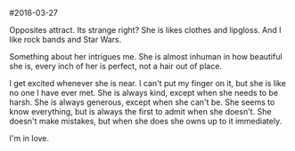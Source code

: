 #2016-03-27

Opposites attract. Its strange right? She is likes clothes and lipgloss. And I like rock bands and Star Wars.

Something about her intrigues me. She is almost inhuman in how beautiful she is, every inch of her is perfect, not a hair out of place.

I get excited whenever she is near. I can't put my finger on it, but she is like no one I have ever met. She is always kind, except when she needs to be harsh. She is always generous, except when she can't be. She seems to know everything, but is always the first to admit when she doesn't. She doesn't make mistakes, but when she does she owns up to it immediately.

I'm in love.